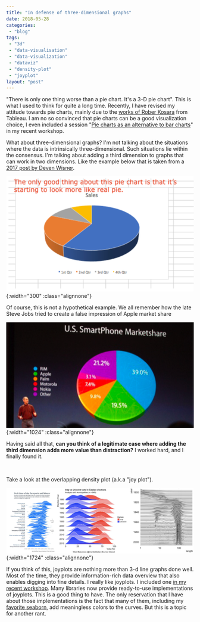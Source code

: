 ```yaml
---
title: "In defense of three-dimensional graphs"
date: 2018-05-28
categories: 
 - "blog"
tags: 
 - "3d"
 - "data-visualisation"
 - "data-visualization"
 - "dataviz"
 - "density-plot"
 - "joyplot"
layout: "post"
---
```


"There is only one thing worse than a pie chart. It's a 3-D pie chart". This is what I used to think for quite a long time. Recently, I have revised my attitude towards pie charts, mainly due to the [works of Rober Kosara](https://eagereyes.org/blog/2016/an-illustrated-tour-of-the-pie-chart-study-results) from Tableau. I am no so convinced that pie charts can be a good visualization choice, I even included a session "[Pie charts as an alternative to bar charts](https://github.com/bgbg/datascience_dataviz_workshop/blob/master/03-pie%20charts%20as%20an%20alternative%20to%20bar%20charts-inclass.ipynb)" in my recent workshop.

What about three-dimensional graphs? I'm not talking about the situations where the data is intrinsically three-dimensional. Such situations lie within the consensus. I'm talking about adding a third dimension to graphs that can work in two dimensions. Like the example below that is taken from a [2017 post by Deven Wisner](https://devenwisner.com/2017/06/27/to-3d-or-not-to-3d-that-is-the-question/).

![Screenshot: a 3D pie chart with text "The only good thing about this pie chart is that it's starting to look more like [a] real pie"](/assets/img/2018/05/screen-shot-2018-05-28-at-14-41-43.png){:width="300" :class="alignnone"}

Of course, this is not a hypothetical example. We all remember how the late Steve Jobs tried to create a false impression of Apple market share

![Steve Jobs during a presentation, in front of a ](/assets/img/2018/05/screen-shot-2018-05-28-at-14-56-38.png){:width="1024" :class="alignnone"}

Having said all that, **can you think of a legitimate case where adding the third dimension adds more value than distraction?** I worked hard, and I finally found it.

 

Take a look at the overlapping density plot (a.k.a "joy plot").

![Three joyplot examples](/assets/img/2018/05/joyplots.jpg){:width="1724" :class="alignnone"}

If you think of this, joyplots are nothing more than 3-d line graphs done well. Most of the time, they provide information-rich data overview that also enables digging into fine details. I really like joyplots. I included one [in my recent workshop](https://github.com/bgbg/datascience_dataviz_workshop/blob/master/01-drastically-different-time-series.ipynb). Many libraries now provide ready-to-use implementations of joyplots. This is a good thing to have. The only reservation that I have about those implementations is the fact that many of them, including my [favorite seaborn](https://seaborn.pydata.org/examples/kde_joyplot.html), add meaningless colors to the curves. But this is a topic for another rant.
